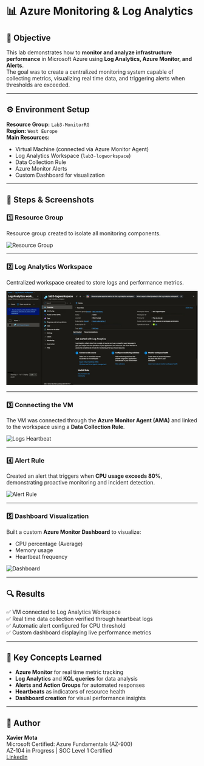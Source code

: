 # 📊 Azure Monitoring & Log Analytics

## 🎯 Objective
This lab demonstrates how to **monitor and analyze infrastructure performance** in Microsoft Azure using **Log Analytics, Azure Monitor, and Alerts**.  
The goal was to create a centralized monitoring system capable of collecting metrics, visualizing real time data, and triggering alerts when thresholds are exceeded.

---

## ⚙️ Environment Setup
**Resource Group:** `Lab3-MonitorRG`  
**Region:** `West Europe`  
**Main Resources:**
- Virtual Machine (connected via Azure Monitor Agent)  
- Log Analytics Workspace (`lab3-logworkspace`)  
- Data Collection Rule  
- Azure Monitor Alerts  
- Custom Dashboard for visualization  

---

## 🧩 Steps & Screenshots

### 1️⃣ Resource Group
Resource group created to isolate all monitoring components.  

![Resource Group](01-resource-group.png)

---

### 2️⃣ Log Analytics Workspace
Centralized workspace created to store logs and performance metrics.  

![Log Workspace](/screenshots/log_workspace.jpeg)

---

### 3️⃣ Connecting the VM
The VM was connected through the **Azure Monitor Agent (AMA)** and linked to the workspace using a **Data Collection Rule**.  

![Logs Heartbeat](03-logs-heartbeat.png)  

---

### 4️⃣ Alert Rule
Created an alert that triggers when **CPU usage exceeds 80%**, demonstrating proactive monitoring and incident detection.  

![Alert Rule](04-alert-rule.png)

---

### 5️⃣ Dashboard Visualization
Built a custom **Azure Monitor Dashboard** to visualize:
- CPU percentage (Average)  
- Memory usage  
- Heartbeat frequency  

![Dashboard](05-dashboard.png)

---

## 🔍 Results
✅ VM connected to Log Analytics Workspace  
✅ Real time data collection verified through heartbeat logs  
✅ Automatic alert configured for CPU threshold  
✅ Custom dashboard displaying live performance metrics  

---

## 🧠 Key Concepts Learned
- **Azure Monitor** for real time metric tracking  
- **Log Analytics** and **KQL queries** for data analysis  
- **Alerts and Action Groups** for automated responses  
- **Heartbeats** as indicators of resource health  
- **Dashboard creation** for visual performance insights  

---

## 👤 Author
**Xavier Mota**  
Microsoft Certified: Azure Fundamentals (AZ-900)  
AZ-104 in Progress | SOC Level 1 Certified  
[LinkedIn](https://linkedin.com/in/xaviermota7) 
